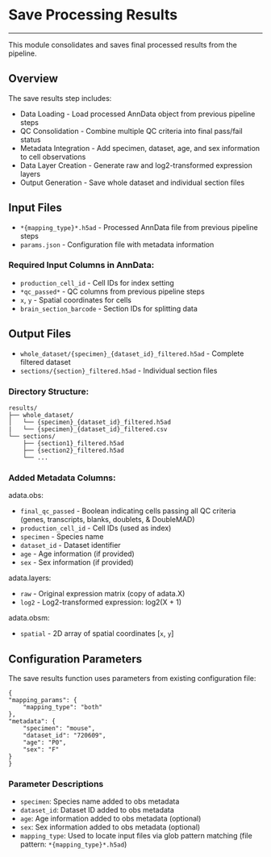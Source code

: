 # Save Processing Results
---
This module consolidates and saves final processed results from the pipeline.

## Overview
The save results step includes:

- Data Loading - Load processed AnnData object from previous pipeline steps
- QC Consolidation - Combine multiple QC criteria into final pass/fail status
- Metadata Integration - Add specimen, dataset, age, and sex information to cell observations
- Data Layer Creation - Generate raw and log2-transformed expression layers
- Output Generation - Save whole dataset and individual section files

## Input Files

- `*{mapping_type}*.h5ad` - Processed AnnData file from previous pipeline steps
- `params.json` - Configuration file with metadata information

### Required Input Columns in AnnData:

- `production_cell_id` - Cell IDs for index setting
- `*qc_passed*` - QC columns from previous pipeline steps
- `x`, `y` - Spatial coordinates for cells
- `brain_section_barcode` - Section IDs for splitting data

## Output Files

- `whole_dataset/{specimen}_{dataset_id}_filtered.h5ad` - Complete filtered dataset
- `sections/{section}_filtered.h5ad` - Individual section files

### Directory Structure:

    results/
    ├── whole_dataset/
    │   └── {specimen}_{dataset_id}_filtered.h5ad
    |   └── {specimen}_{dataset_id}_filtered.csv
    └── sections/
        ├── {section1}_filtered.h5ad
        ├── {section2}_filtered.h5ad
        └── ...

### Added Metadata Columns:

adata.obs:
- `final_qc_passed` - Boolean indicating cells passing all QC criteria (genes, transcripts, blanks, doublets, & DoubleMAD)
- `production_cell_id` - Cell IDs (used as index)
- `specimen` - Species name
- `dataset_id` - Dataset identifier
- `age` - Age information (if provided)
- `sex` - Sex information (if provided)

adata.layers:
- `raw` - Original expression matrix (copy of adata.X)
- `log2` - Log2-transformed expression: log2(X + 1)

adata.obsm:
- `spatial` - 2D array of spatial coordinates [`x`, `y`]

## Configuration Parameters
The save results function uses parameters from existing configuration file:

    {
    "mapping_params": {
        "mapping_type": "both"
    }, 
    "metadata": {
        "specimen": "mouse",
        "dataset_id": "720609",
        "age": "P0",
        "sex": "F"
    }
    }
  
### Parameter Descriptions

- `specimen`: Species name added to obs metadata
- `dataset_id`: Dataset ID added to obs metadata
- `age`: Age information added to obs metadata (optional)
- `sex`: Sex information added to obs metadata (optional)
- `mapping_type`: Used to locate input files via glob pattern matching (file pattern: `*{mapping_type}*.h5ad`)
